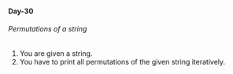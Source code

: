 #### Day-30
###### Permutations of a string
1. You are given a string. 
2. You have to print all permutations of the given string iteratively.
